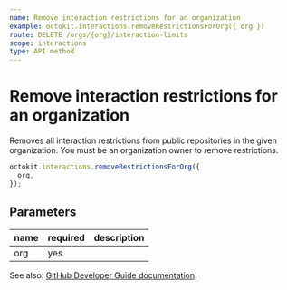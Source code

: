 ```yaml
---
name: Remove interaction restrictions for an organization
example: octokit.interactions.removeRestrictionsForOrg({ org })
route: DELETE /orgs/{org}/interaction-limits
scope: interactions
type: API method
---
```


# Remove interaction restrictions for an organization

Removes all interaction restrictions from public repositories in the given organization. You must be an organization owner to remove restrictions.

```js
octokit.interactions.removeRestrictionsForOrg({
  org,
});
```

## Parameters

<table>
  <thead>
    <tr>
      <th>name</th>
      <th>required</th>
      <th>description</th>
    </tr>
  </thead>
  <tbody>
    <tr><td>org</td><td>yes</td><td>

</td></tr>
  </tbody>
</table>

See also: [GitHub Developer Guide documentation](https://developer.github.com/v3/interactions/orgs/#remove-interaction-restrictions-for-an-organization).
